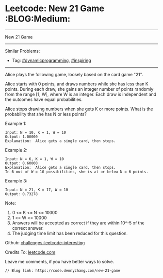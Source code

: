 # Leetcode: New 21 Game     :BLOG:Medium:


---

New 21 Game  

---

Similar Problems:  
-   Tag: [#dynamicprogramming](https://code.dennyzhang.com/tag/dynamicprogramming), [#inspiring](https://code.dennyzhang.com/tag/inspiring)

---

Alice plays the following game, loosely based on the card game "21".  

Alice starts with 0 points, and draws numbers while she has less than K points.  During each draw, she gains an integer number of points randomly from the range [1, W], where W is an integer.  Each draw is independent and the outcomes have equal probabilities.  

Alice stops drawing numbers when she gets K or more points.  What is the probability that she has N or less points?  

Example 1:  

    Input: N = 10, K = 1, W = 10
    Output: 1.00000
    Explanation:  Alice gets a single card, then stops.

Example 2:  

    Input: N = 6, K = 1, W = 10
    Output: 0.60000
    Explanation:  Alice gets a single card, then stops.
    In 6 out of W = 10 possibilities, she is at or below N = 6 points.

Example 3:  

    Input: N = 21, K = 17, W = 10
    Output: 0.73278

Note:  

1.  0 <= K <= N <= 10000
2.  1 <= W <= 10000
3.  Answers will be accepted as correct if they are within 10^-5 of the correct answer.
4.  The judging time limit has been reduced for this question.

Github: [challenges-leetcode-interesting](https://github.com/DennyZhang/challenges-leetcode-interesting/tree/master/new-21-game)  

Credits To: [leetcode.com](https://leetcode.com/problems/new-21-game/description/)  

Leave me comments, if you have better ways to solve.  

    // Blog link: https://code.dennyzhang.com/new-21-game
